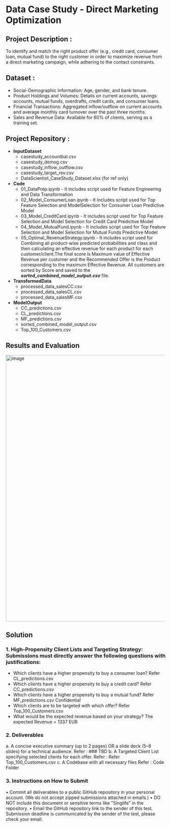 # **Data Case Study - Direct Marketing Optimization**

## Project Description : 
To identify and match the right product offer (e.g., credit card, consumer loan, mutual fund) to the right customer in order to maximize revenue from a direct marketing campaign, while adhering to the contact constraints.
## Dataset :
* Social-Demographic Information: Age, gender, and bank tenure.
* Product Holdings and Volumes: Details on current accounts, savings accounts, mutual
funds, overdrafts, credit cards, and consumer loans.
* Financial Transactions: Aggregated inflow/outflow on current accounts and average
monthly card turnover over the past three months.
* Sales and Revenue Data: Available for 60% of clients, serving as a training set.
## Project Repository :
* **InputDataset**
    * casestudy_accountbal.csv
    * casestudy_demog.csv
    * casestudy_inflow_outflow.csv
    * casestudy_target_rev.csv
    * DataScientist_CaseStudy_Dataset.xlsx (for ref only)
* **Code**
    * 01_DataPrep.ipynb - It includes script used for Feature Engineering and Data Transformation
    * 02_Model_ConsumerLoan.ipynb - It includes script used for Top Feature Selection and ModelSelection for Consumer Loan Predictive Model
    * 03_Model_CreditCard.ipynb - It includes script used for Top Feature Selection and Model Selection for Credit Card Predictive Model
    * 04_Model_MutualFund.ipynb - It includes script used for Top Feature Selection and Model Selection for Mutual Funds Predictive Model
    * 05_Optimal_RevenueStrategy.ipynb - It includes script used for Combining all product-wise predicted probabilities and class and then calculating an effective revenue for each product for each customer/client.The final score is Maximum value of Effective Revenue per customer and the Recommended Offer is the Product corresponding to the maximum Effective Revenue.
      All customers are sorted by Score and saved to the **_sorted_combined_model_output.csv_** file.
* **TransformedData**
   * processed_data_salesCC.csv
   * processed_data_salesCL.csv
   * processed_data_salesMF.csv
* **ModelOutput**
  * CC_predictions.csv
  * CL_predictions.csv
  * MF_predictions.csv
  * sorted_combined_model_output.csv
  * Top_100_Customers.csv
 
## Results and Evaluation

<img width="837" alt="image" src="https://github.com/user-attachments/assets/a9ec8eff-03ed-4972-a642-d7e61e61c81d" />

## Solution 
### 1. High-Propensity Client Lists and Targeting Strategy: Submissions must directly answer the following questions with justifications:
* Which clients have a higher propensity to buy a consumer loan? Refer CL_predictions.csv
* Which clients have a higher propensity to buy a credit card? Refer CC_predictions.csv
* Which clients have a higher propensity to buy a mutual fund? Refer MF_predictions.csv
 Confidential
* Which clients are to be targeted with which offer? Refer Top_100_Customers.csv
* What would be the expected revenue based on your strategy?
The expected Revenue = 1337 EUR
### 2. Deliverables
a. A concise executive summary (up to 2 pages) OR a slide deck (5–8 slides) for a technical audience.
Refer : ### TBD
b. A Targeted Client List specifying selected clients for each offer.
Refer : Refer Top_100_Customers.csv
c. A Codebase with all necessary files
 Refer : Code Folder
### 3. Instructions on How to Submit
• Commit all deliverables to a public GitHub repository in your personal account. (We do not accept zipped submissions attached in emails.)
• DO NOT include this document or sensitive terms like "Singlife" in the repository.
• Email the GitHub repository link to the sender of this test. Submission deadline is communicated by the sender of the test, please check your email.

